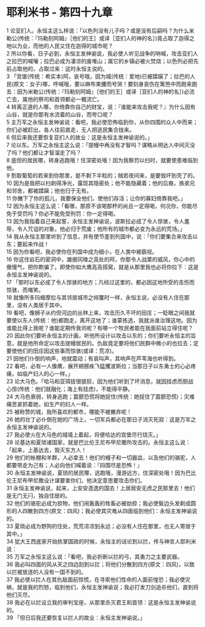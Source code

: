 # 耶利米书 - 第四十九章
  
 1 论亚扪人。永恒主这么样说：「以色列没有儿子吗？或是没有后嗣吗？为什么米勒公(传统：『玛勒刻阿姆』［他们的王］或译［亚扪人的神的名］)竟占取了迦得之地以为业，而他的人民又住在迦得的城市呢？  
 2 所以你看，日子必到，永恒主发神谕说，我必使人听见战争的呐喊，攻击亚扪人之拉巴的喊嚷；拉巴必成为凄凉的废堆山；属它的乡镇必被火焚烧；以色列必把先前占取他的，占取过来：这时永恒主说的。  
 3 「宫堡(传统：希实本)阿，哀号哦，因为城(传统：爱地)已被蹂躏了；拉巴的人民(原文：女子)哪，呼喊哦，要以麻布束腰而号哭！要刻身哀伤在篱笆中而跑来跑去：因为米勒公(传统：『玛勒刻阿姆』［他们的王］或译［亚扪人的神的名］)必流亡去，属他的祭司和首领都必一概流亡。  
 4 转离正道的人哪，你倚靠你自己的财宝，说：『谁能来攻击我呢？』为什么因有山谷，就是你那有水流着的山谷，而夸口呢？  
 5 主万军之永恒主发神谕说：看吧，我必使恐怖临到你，从你四围的众人中而来；你们必被赶出，各人往前直走，无人把逃民集合拢来。  
 6 但后来我还要恢复亚扪人的故业：这是永恒主发神谕说的。」  
 7 论以东。万军之永恒主这么说：「提幔中再没有才智吗？谋略从明达人中间灭没了吗？他们都让才智溜走了吗？  
 8 底但的居民哪，转身逃跑哦！住深密处哦！因为我察罚以扫时，就要使患难临到他。  
 9 割取葡萄的若来到你那里，是不剩下半粒的；贼若夜间来，是要毁坏到壳了的。  
 10 因为是我把以扫剥得净光，露现其隐密处；他不能隐藏着；他的后裔，族弟兄和邻舍，都被蹂躏；他也归于无有。  
 11 你撇下了你的孤儿，我要保全他们，使他们存活；让你的寡妇倚靠我吧。」  
 12 因为永恒主这么说：「看哪，那原不该喝那杯的尚且一定得喝，何况你，你能尽免于受罚吗？你必不能免受刑罚：你一定得喝。  
 13 因为我指着自己来起誓，永恒主发神谕说，波斯拉必成了令人惊骇，令人羞辱，令人咒诅的对象，他必归于荒废；他所有的城市都必变为永远的荒场。」  
 14 我从永恒主那里听到了信息，并有使节差到列国中，说：「你们要集合来攻击以东；要起来作战！  
 15 因为你看吧，我必使你在列国中成为细小，在人类中被藐视。  
 16 你这住岩石的密洞中，雄据冈陵之高处的阿，你那令人战栗的威风，你心中的傲慢气，把你欺骗了。即使你如大鹰高高搭窝，就是从那里我也必将你拉下：这是永恒主发神谕说的。  
 17 「那时以东必成了令人惊骇的地方；凡经过这里的，都必因这地所受的击伤而惊骇，而嗤笑。  
 18 就像所多玛蛾摩拉与其邻居城市之倾覆时一样，永恒主说，必没有人住在那里，没有人类居于其中。  
 19 看吧，像狮子从约但河边的丛林上来，攻击历久不坏的田庄；一眨眼之间我就要使以东人(传统：他)都跑走，离开这地了；谁蒙拣选，我就派谁治理这地。因为谁能比得上我呢？谁能定期传我讯呢？有哪一个牧民者能在我面前站立得住呢？  
 20 因此你们要听永恒主的计画，听他所设计以攻击以东的；你们要听永恒主的旨意，就是他所命定以攻击提幔居民的。仇敌竟定要将他们民群中微小的也拉去；定要使他们的田庄因这些事而惊骇(或译：荒凉)。  
 21 因他们仆倒的响声，地就震动；有哀叫声，其响声在芦苇海也听得到。  
 22 看吧，必有一人像鹰，展开翅膀疾飞猛攫波斯拉；当那日子以东勇士的心必疼痛，如临产妇人的心一样。」  
 23 论大马色。「哈马和亚珥拔很狼狈，因为他们听到了坏消息，就因挂虑而胆战心惊(传统：他们就融化；海上有挂虑)，不能得平静。  
 24 大马色衰弱，转身逃跑；震颤恐慌将她捉住(传统：她捉住了震颤恐慌)；灾难痛苦紧抓着她，如生产的妇人一样。  
 25 被称赞的城，我所喜欢的都市，哪能不被撇弃呢！  
 26 她的壮丁必仆倒在她的广场上，一切军兵都必在那日子消灭死寂：这是万军之永恒主发神谕说的。  
 27 我必使火在大马色的城墙上着起，将便哈达的宫堡尽行烧灭。」  
 28 论基达和夏琐诸国家，就是巴比伦王尼布甲尼撒所攻击的。永恒主这么说：「起来，上基达去，毁灭东方人！  
 29 他们的帐棚和羊群，人必拿去！他们的幔子和一切器皿，以及他们的骆驼，人都要带走为己有；人必向他们喊着说：『四围尽是恐怖！』  
 30 永恒主发神谕说，夏琐的居民哪，逃跑哦，漫游远方，住深密处哦！因为巴比伦王尼布甲尼撒设计谋要害你们，他决定意思要攻击你们。  
 31 永恒主发神谕说，起来，上安安逸逸的国去！上居居安无虑之民那里去！他们是无门无闩，独自住居的。  
 32 他们的骆驼必成为掠物，他们闹轰轰的牲畜必被劫掠；我必使鬓边头发剃成圆形的人四散到四方(原文：四风)；我必使其灾难从四面临到他们：永恒主发神谕说的。  
 33 夏琐必成为野狗的住处，荒荒凉凉到永远；必没有人住在那里，也无人寄居于其中。」  
 34 犹大王西底家开始执掌国政的时候，永恒主的话论到以拦，传与神言人耶利米说：  
 35 万军之永恒主这么说：「看吧，我必折断以拦的弓，其勇力之主要武器。  
 36 我必叫四面的风从天之四边刮到以拦；将他们分散到四方(原文：四风)，以致以拦被放逐的人没有一国不到的。  
 37 我必使以拦人在其仇敌面前惊慌，在寻索他们性命的人面前惶恐；我必使灾祸，就是我的烈怒，临到他们，永恒主发神谕说；我必打发刀剑追杀他们，直到将他们灭尽。  
 38 我必在以拦设立我的审判宝座，从那里杀灭君王和首领：这是永恒主发神谕说的。  
 39 「但日后我还要恢复以拦人的故业：永恒主发神谕说。」